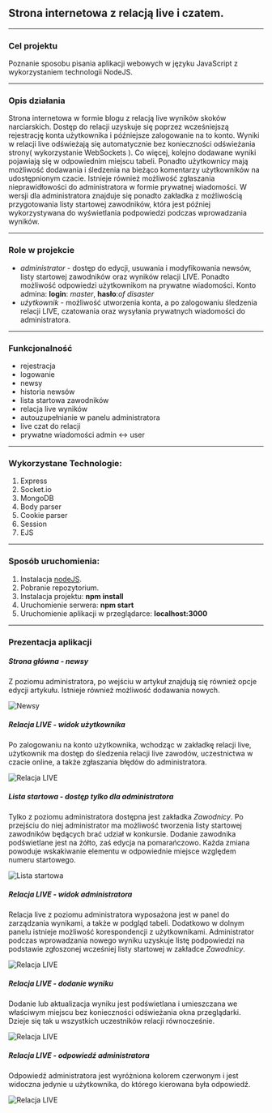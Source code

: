 ## Strona internetowa z relacją live i czatem.
----
### Cel projektu

Poznanie sposobu pisania aplikacji webowych w języku JavaScript z wykorzystaniem technologii NodeJS.

----
### Opis działania

Strona internetowa w formie blogu z relacją live wyników skoków narciarskich. Dostęp do relacji uzyskuje się poprzez wcześniejszą rejestrację konta użytkownika i późniejsze zalogowanie na to konto. Wyniki w relacji live odświeżają się automatycznie bez konieczności odświeżania strony( wykorzystanie WebSockets ). Co więcej, kolejno dodawane wyniki pojawiają się w odpowiednim miejscu tabeli. Ponadto użytkownicy mają możliwość dodawania i śledzenia na bieżąco komentarzy użytkowników na udostępnionym czacie. Istnieje również możliwość zgłaszania nieprawidłowości do administratora w formie prywatnej wiadomości. W wersji dla administratora znajduje się ponadto zakładka z możliwością przygotowania listy startowej zawodników, która jest później wykorzystywana do wyświetlania podpowiedzi podczas wprowadzania wyników.

---
### Role w projekcie

* _administrator_ - dostęp do edycji, usuwania i modyfikowania newsów,  listy startowej zawodników oraz wyników relacji LIVE. Ponadto możliwość odpowiedzi użytkownikom na prywatne wiadomości. Konto admina: __login__: _master_, __hasło__:_of disaster_
* _użytkownik_ - możliwość utworzenia konta, a po zalogowaniu śledzenia relacji LIVE, czatowania oraz wysyłania prywatnych wiadomości do administratora.

---
### Funkcjonalność

* rejestracja
* logowanie
* newsy
* historia newsów
* lista startowa zawodników
* relacja live wyników
* autouzupełnianie w panelu administratora
* live czat do relacji
* prywatne wiadomości admin <-> user


---
### Wykorzystane Technologie:

1. Express
2. Socket.io
3. MongoDB
4. Body parser
5. Cookie parser
6. Session
7. EJS

---
### Sposób uruchomienia:

1. Instalacja [nodeJS](https://nodejs.org/en/).
2. Pobranie repozytorium.
3. Instalacja projektu: __npm install__
4. Uruchomienie serwera: __npm start__
5. Uruchomienie aplikacji w przeglądarce: __localhost:3000__

---
### Prezentacja aplikacji

##### Strona główna - newsy
Z poziomu administratora, po wejściu w artykuł znajdują się również opcje edycji artykułu. Istnieje również możliwość dodawania nowych.

![Newsy](https://bitbucket.org/kropeq/node_js_relacja_live/raw/master/screens/widok_newsow.png)

##### Relacja LIVE - widok użytkownika
Po zalogowaniu na konto użytkownika, wchodząc w zakładkę relacji live, użytkownik ma dostęp do śledzenia relacji live zawodów, uczestnictwa w czacie online, a także zgłaszania błędów do administratora.

![Relacja LIVE](https://bitbucket.org/kropeq/node_js_relacja_live/raw/master/screens/widok_uzytkownika.png)

##### Lista startowa - dostęp tylko dla administratora
Tylko z poziomu administratora dostępna jest zakładka _Zawodnicy_. Po przejściu do niej administrator ma możliwość tworzenia listy startowej zawodników będących brać udział w konkursie. Dodanie zawodnika podświetlane jest na żółto, zaś edycja na pomarańczowo. Każda zmiana powoduje wskakiwanie elementu w odpowiednie miejsce względem numeru startowego.

![Lista startowa](https://bitbucket.org/kropeq/node_js_relacja_live/raw/master/screens/update_zawodnika.png)

##### Relacja LIVE - widok administratora
Relacja live z poziomu administratora wyposażona jest w panel do zarządzania wynikami, a także w podgląd tabeli. Dodatkowo w dolnym panelu istnieje możliwość korespondencji z użytkownikami. Administrator podczas wprowadzania nowego wyniku uzyskuje listę podpowiedzi na podstawie zgłoszonej wcześniej listy startowej w zakładce _Zawodnicy_.

![Relacja LIVE](https://bitbucket.org/kropeq/node_js_relacja_live/raw/master/screens/widok_administratora.png)

##### Relacja LIVE - dodanie wyniku
Dodanie lub aktualizacja wyniku jest podświetlana i umieszczana we właściwym miejscu bez konieczności odświeżania okna przeglądarki. Dzieje się tak u wszystkich uczestników relacji równocześnie.

![Relacja LIVE](https://bitbucket.org/kropeq/node_js_relacja_live/raw/master/screens/dodanie_wyniku.png)

##### Relacja LIVE - odpowiedź administratora
Odpowiedź administratora jest wyróżniona kolorem czerwonym i jest widoczna jedynie u użytkownika, do którego kierowana była odpowiedź.

![Relacja LIVE](https://bitbucket.org/kropeq/node_js_relacja_live/raw/master/screens/odpowiedz_administratora.png)